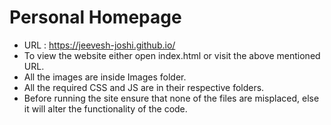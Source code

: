 # Personal Homepage

- URL : https://jeevesh-joshi.github.io/
- To view the website either open index.html or visit the above mentioned URL.
- All the images are inside Images folder.
- All the required CSS and JS are in their respective folders.
- Before running the site ensure that none of the files are misplaced, else it will alter the functionality of the code.
